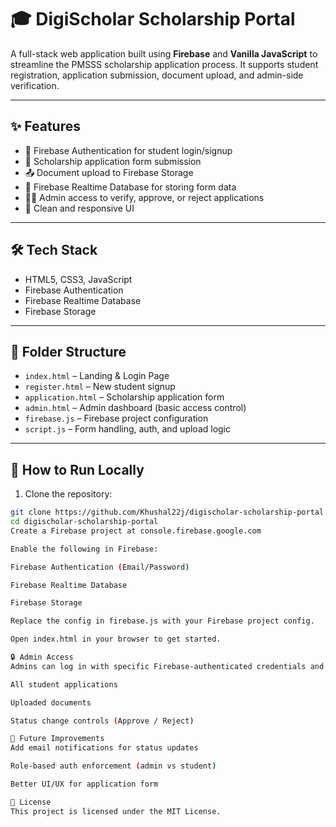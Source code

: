 # 🎓 DigiScholar Scholarship Portal

A full-stack web application built using **Firebase** and **Vanilla JavaScript** to streamline the PMSSS scholarship application process. It supports student registration, application submission, document upload, and admin-side verification.

---

## ✨ Features

- 🔐 Firebase Authentication for student login/signup
- 📝 Scholarship application form submission
- 📤 Document upload to Firebase Storage
- 📡 Firebase Realtime Database for storing form data
- 🧑‍💼 Admin access to verify, approve, or reject applications
- 🎯 Clean and responsive UI

---

## 🛠️ Tech Stack

- HTML5, CSS3, JavaScript
- Firebase Authentication
- Firebase Realtime Database
- Firebase Storage

---

## 📁 Folder Structure

- `index.html` – Landing & Login Page  
- `register.html` – New student signup  
- `application.html` – Scholarship application form  
- `admin.html` – Admin dashboard (basic access control)
- `firebase.js` – Firebase project configuration  
- `script.js` – Form handling, auth, and upload logic

---

## 🚀 How to Run Locally

1. Clone the repository:
```bash
git clone https://github.com/Khushal22j/digischolar-scholarship-portal.git
cd digischolar-scholarship-portal
Create a Firebase project at console.firebase.google.com

Enable the following in Firebase:

Firebase Authentication (Email/Password)

Firebase Realtime Database

Firebase Storage

Replace the config in firebase.js with your Firebase project config.

Open index.html in your browser to get started.

🔒 Admin Access
Admins can log in with specific Firebase-authenticated credentials and access:

All student applications

Uploaded documents

Status change controls (Approve / Reject)

📌 Future Improvements
Add email notifications for status updates

Role-based auth enforcement (admin vs student)

Better UI/UX for application form

📄 License
This project is licensed under the MIT License.
